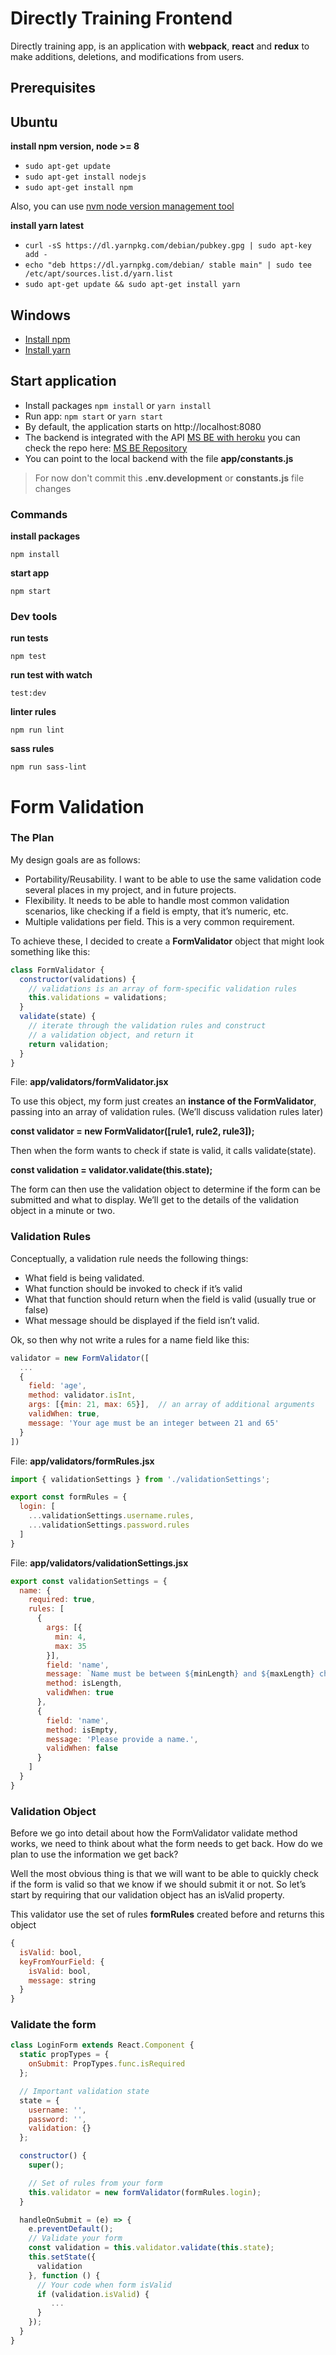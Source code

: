 # Directly Training Frontend

Directly training app, is an application with **webpack**, **react** and **redux** to make additions, deletions, and modifications from users.

## Prerequisites

## Ubuntu

**install npm version, node >= 8**
  * `sudo apt-get update`
  * `sudo apt-get install nodejs`
  * `sudo apt-get install npm`

Also, you can use [nvm node version management tool](https://github.com/creationix/nvm)

**install yarn latest**
  * `curl -sS https://dl.yarnpkg.com/debian/pubkey.gpg | sudo apt-key add -`
  * `echo "deb https://dl.yarnpkg.com/debian/ stable main" | sudo tee /etc/apt/sources.list.d/yarn.list`
  * `sudo apt-get update && sudo apt-get install yarn`

## Windows

  * [Install npm](http://blog.teamtreehouse.com/install-node-js-npm-windows)
  * [Install yarn](https://yarnpkg.com/lang/en/docs/install/#windows-stable)

## Start application
  - Install packages `npm install` or `yarn install`
  - Run app: `npm start` or `yarn start`
  - By default, the application starts on http://localhost:8080
  - The backend is integrated with the API [MS BE with heroku](https://ms-labs-be.herokuapp.com) you can check the repo here: [MS BE Repository](https://github.com/MS-React/backend)
  - You can point to the local backend with the file **app/constants.js**

  >For now don't commit this **.env.development** or **constants.js** file changes

### Commands

**install packages**
```ssh
npm install
```
**start app**
```ssh
npm start
```
### Dev tools

**run tests**
```ssh
npm test
```

**run test with watch**
```ssh
test:dev
```

**linter rules**
```ssh
npm run lint
```
**sass rules**
```ssh
npm run sass-lint
```

# Form Validation

### The Plan
My design goals are as follows:

- Portability/Reusability. I want to be able to use the same validation code several places in my project, and in future projects.
- Flexibility. It needs to be able to handle most common validation scenarios, like checking if a field is empty, that it’s numeric, etc.
- Multiple validations per field. This is a very common requirement.

To achieve these, I decided to create a **FormValidator** object that might look something like this:

```javascript
class FormValidator {
  constructor(validations) {
    // validations is an array of form-specific validation rules
    this.validations = validations;
  }
  validate(state) {
    // iterate through the validation rules and construct
    // a validation object, and return it
    return validation;
  }
}
```

File: **app/validators/formValidator.jsx**

To use this object, my form just creates an **instance of the FormValidator**, passing into an array of validation rules. (We’ll discuss validation rules later)

**const validator = new FormValidator([rule1, rule2, rule3]);**

Then when the form wants to check if state is valid, it calls validate(state).

**const validation = validator.validate(this.state);**

The form can then use the validation object to determine if the form can be submitted and what to display. We’ll get to the details of the validation object in a minute or two.


### Validation Rules

Conceptually, a validation rule needs the following things:

- What field is being validated.
- What function should be invoked to check if it’s valid
- What that function should return when the field is valid (usually true or false)
- What message should be displayed if the field isn’t valid.

Ok, so then why not write a rules for a name field like this:
```javascript
validator = new FormValidator([
  ...
  {
    field: 'age',
    method: validator.isInt,
    args: [{min: 21, max: 65}],  // an array of additional arguments
    validWhen: true,
    message: 'Your age must be an integer between 21 and 65'
  }
])
```

File: **app/validators/formRules.jsx**

```javascript
import { validationSettings } from './validationSettings';

export const formRules = {
  login: [
    ...validationSettings.username.rules,
    ...validationSettings.password.rules
  ]
}
```

File: **app/validators/validationSettings.jsx**

```javascript
export const validationSettings = {
  name: {
    required: true,
    rules: [
      {
        args: [{
          min: 4,
          max: 35
        }],
        field: 'name',
        message: `Name must be between ${minLength} and ${maxLength} characters.`,
        method: isLength,
        validWhen: true
      },
      {
        field: 'name',
        method: isEmpty,
        message: 'Please provide a name.',
        validWhen: false
      }
    ]
  }
}
```

### Validation Object
Before we go into detail about how the FormValidator validate method works, we need to think about what the form needs to get back. How do we plan to use the information we get back?

Well the most obvious thing is that we will want to be able to quickly check if the form is valid so that we know if we should submit it or not. So let’s start by requiring that our validation object has an isValid property.

This validator use the set of rules **formRules** created before and returns this object
```javascript
{
  isValid: bool,
  keyFromYourField: {
    isValid: bool,
    message: string
  }
}
```

### Validate the form
```javascript
class LoginForm extends React.Component {
  static propTypes = {
    onSubmit: PropTypes.func.isRequired
  };

  // Important validation state
  state = {
    username: '',
    password: '',
    validation: {}
  };

  constructor() {
    super();

    // Set of rules from your form
    this.validator = new formValidator(formRules.login);
  }

  handleOnSubmit = (e) => {
    e.preventDefault();
    // Validate your form
    const validation = this.validator.validate(this.state);
    this.setState({
      validation
    }, function () {
      // Your code when form isValid
      if (validation.isValid) {
         ...
      }
    });
  }
}
```
